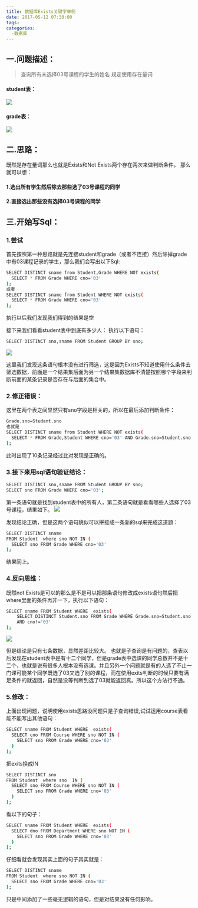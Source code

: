 ```yaml
---
title: 数据库Exists关键字举例
date: 2017-05-12 07:30:00
tags:
categories:
  -数据库
---
```

## 一.问题描述：

>查询所有未选择03号课程的学生的姓名
规定使用存在量词

<!--more-->
#### student表：
![](http://ojrw3x8j2.bkt.clouddn.com/17-5-11/11695243-file_1494553101102_14292.png)

#### grade表：
![](http://ojrw3x8j2.bkt.clouddn.com/17-5-11/67277042-file_1494553101231_3769.png)



## 二.思路：
既然是存在量词那么也就是Exists和Not Exists两个存在两次来做判断条件。
那么就可以想：
#### 1.选出所有学生然后除去那些选了03号课程的同学
#### 2.直接选出那些没有选择03号课程的同学

## 三.开始写Sql：

### 1.尝试

首先按照第一种思路就是先连接student和grade（或者不连接）然后除掉grade中有03课程记录的学生，那么我们会写出以下Sql:

```bash
SELECT DISTINCT sname from Student,Grade WHERE NOT exists(
  SELECT * FROM Grade WHERE cno='03'
);
或者
SELECT DISTINCT sname from Student WHERE NOT exists(
  SELECT * FROM Grade WHERE cno='03'
);
```
执行以后我们发现我们得到的结果是空

接下来我们看看student表中到底有多少人：
执行以下语句：
```bash
SELECT DISTINCT sno,sname FROM Student GROUP BY sno;
```
![](http://ojrw3x8j2.bkt.clouddn.com/17-5-11/62530586-file_1494547912119_5cb4.png)

这里我们发现这条语句根本没有进行筛选，这是因为Exists不知道使用什么条件去筛选数据，前面是一个结果集后面为另一个结果集数据库不清楚按照哪个字段来判断前面的某条记录是否存在与后面的集合中。
### 2.修正错误：
这里在两个表之间显然只有sno字段是相关的，所以在最后添加判断条件：
```bash
Grade.sno=Student.sno
也就是
SELECT DISTINCT sname from Student WHERE NOT exists(
  SELECT * FROM Grade,Student WHERE cno='03' AND Grade.sno=Student.sno
);
```
此时出现了10条记录经过比对发现是正确的。
### 3.接下来用sql语句验证结论：
```bash
SELECT DISTINCT sno,sname FROM Student GROUP BY sno;
SELECT sno FROM Grade WHERE cno='03';
```
第一条语句就是找到student表中的所有人，第二条语句就是看看哪些人选择了03号课程，结果如下。
![](http://ojrw3x8j2.bkt.clouddn.com/17-5-11/83704707-file_1494548125454_171c0.png)

发现结论正确，但是这两个语句貌似可以拼接成一条新的sql来完成这道题：

```bash
SELECT DISTINCT sname
FROM Student  where sno NOT IN (
  SELECT sno FROM Grade WHERE cno='03'
);
```
结果同上。

### 4.反向思维：
既然not Exists是可以的那么是不是可以把那条语句修改成exists语句然后把where里面的条件再非一下，执行以下语句：

```bash
SELECT sname FROM Student WHERE  exists(
    SELECT DISTINCT Student.sno FROM Grade WHERE Grade.sno=Student.sno
    AND cno!='03'
);
```
![](http://ojrw3x8j2.bkt.clouddn.com/17-5-11/7425028-file_1494548893077_17bc2.png)

但是结论是只有七条数据，显然差距比较大。
也就是子查询是有问题的，查表以后发现在student表中是有十二个同学，但是grade表中选课的同学总数并不是十二个，也就是说有很多人根本没有选课。并且另外一个问题就是有的人选了不止一门课可能某个同学既选了03又选了别的课程，而在使用exits判断的时候只要有满足条件的就返回，自然是没等判断到选了03就能返回真。所以这个方法行不通。

### 5.修改：
上面出现问题，说明使用exists思路没问题只是子查询错误,试试运用course表看能不能写出其他语句：

```bash
SELECT sname FROM Student WHERE  exists(
  SELECT cno FROM Course WHERE sno NOT IN (
    SELECT sno FROM Grade WHERE cno='03'
  )
);
```
把exits换成IN
```bash
SELECT DISTINCT sno
FROM Student  where sno  IN (
  SELECT sno FROM Course WHERE sno NOT IN (
    SELECT sno FROM Grade WHERE cno='03'
  )
);
```

看以下的句子：

```bash
SELECT sname FROM Student WHERE  exists(
  SELECT dno FROM Department WHERE sno NOT IN (
    SELECT sno FROM Grade WHERE cno='03'
  )
);
```

仔细看就会发现其实上面的句子其实就是：
```bash
SELECT DISTINCT sname
FROM Student  where sno NOT IN (
  SELECT sno FROM Grade WHERE cno='03'
);
```
只是中间添加了一些毫无逻辑的语句，但是对结果没有任何影响。
